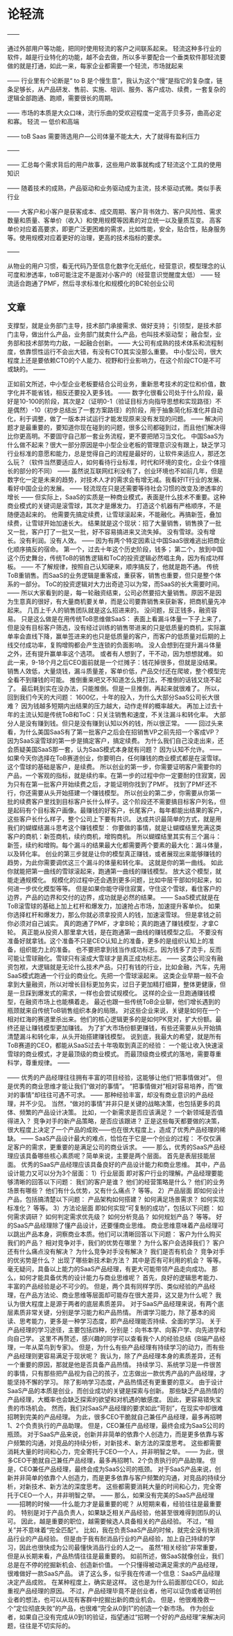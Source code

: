# 论轻流

——

通过外部用户等功能，把同时使用轻流的客户之间联系起来。
轻流这种多行业的软件，越是行业特化的功能，越不会去做，所以多半要配合一个垂类软件那轻流要做的就是打通，如此一来，每家企业都需要一个轻流，市场就起来

——
行业里有个论断是“ to B 是个慢生意”，我认为这个“慢”是指它的复杂度，链条足够长，从产品研发、售前、实施、培训、服务、客户成功、续费，一套复杂的逻辑全部跑通、跑顺，需要很长的周期。

——
市场的本质是大众口味，流行乐曲的受欢迎程度一定高于贝多芬，曲高必定和寡。
轻流 — 低价和高端

——
toB Saas 需要筛选用户—公司体量不能太大，大了就得有盈利压力

——

——
汇总每个需求背后的用户故事，这些用户故事就构成了轻流这个工具的使用知识

——
随着技术的成熟，产品驱动和业务驱动成为主流，技术驱动式微。类似手表行业

——
大客户和小客户是获客成本、成交周期、客户背书效力、客户风险性、需求数量和质量、客单价（收入）和使用规模等因素的对立统一以及量质互变。
高客单价对应着高要求，即更广泛更困难的需求，比如性能，安全，贴合性，贴身服务等。使用规模对应着更好的治理，更高的技术指标的要求。

——

从物业的用户习惯，看无代码乃至信息化数字化无纸化，经营意识，模型理念的认可度和渗透率，toB可能注定不是面对小客户的（经营意识觉醒度太低）
——
轻流适合跑通了PMF，然后寻求标准化和规模化的BC轮创业公司

## 文章

支撑型，就是业务部门主导，技术部门承接需求、做好支持；
引领型，是技术部门主导，做出什么产品，业务部门就卖什么产品，也叫技术驱动型；
融合型，业务部和技术部势均力敌，一起融合创新。
——
大公司有成熟的技术体系和流程制度，依靠惯性运行不会出大错，有没有CTO其实没那么重要。
中小型公司，很大程度上还是要依赖CTO的个人能力、视野和行业影响力，在这个阶段CTO是不可或缺的。
——

正如前文所述，中小型企业老板要结合公司业务，重新思考技术的定位和价值，数字化并不能省钱，相反还要投入更多钱。
——
数字化很看公司处于什么阶段，最好是10-100的阶段，其次是2（证明0-1（验证目标方向指导思想和实现路径）不是偶然）-10（初步总结出了一套方案路径）的阶段，用于抽象简化标准化并自动化，利于调整，做了一版本并试运行才能发现原来没有发现的问题。
——
解决问题才是最重要的，要知道你现在碰到的问题，很多公司都碰到过，而且他们解决得比你更高明。不要固守自己那一套业务流程，更不要把陋习当文化。
中国SaaS为什么做不起来？很大一部分原因是中小型企业老板的管理意识没有跟上，缺乏学习行业标准的意愿和能力，总是觉得自己的流程是最好的，让软件来适应人，那还怎么玩？（软件当然要适应人，如何看待行业标准，时代和环境的变化，企业个体擅长的部分的不同）
——
虽然说互联网红利没有了，创业环境也不如前几年，但是数字化一定是未来的趋势，对技术人才的需求会有增无减。我看好IT行业的发展、看好中国企业的发展。
——
轻流现在只是还需要等待社会习惯的改变及渗透率的增长
——
但实际上，SaaS的实质是一种商业模式，表面是什么技术不重要。这种商业模式的关键词是滚雪球，其次才是爆发力。
打造这个机器有严格顺序，不是随便造起来的。
他需要先搞定续费，让雪球滚起来，不能融化。再搞新签，叠加续费，让雪球开始加速长大。
结果就是这个现状：招了大量销售，销售换了一批又一批，客户打了一批又一批，好不容易搞进来又流失掉。
没有雪球。没有增长。没有利润。没有人效。
——
因为有两个特定因素让中国SaaS很难逃出把商业化顺序搞反的宿命。
第一个，过去十年这个历史阶段，钱多；
第二个，放到中国这个历史舞台，传统ToB的销售逻辑和ToC的投资逻辑必然唱主角，因为有成功样板。
——
不了解规律，按照自己认知硬来，顺序搞反了，他就是跑不通。
传统ToB重销售。而SaaS的业务逻辑是重客成，重获客，销售也重要，但只是整个体系的一部分。
ToC的投资逻辑对大力出奇迹习以为常，而SaaS的长大需要时间。
——
所以大家看到的是，每一轮融资结束，公司必然要招大量销售。原因不是因为生意真的很好，有大量商机要关单，而是公司要靠销售来获新客，把商机量先冲起来。
几百上千人的销售团队就是这么招进来的。
没问题，反正钱多，融资容易。
只是这么做是在用传统ToB思维做SaaS：
表面上看漏斗体量一下子上来了，但是没有目标客户筛选，没有经过训练的销售带进来的只是低质量的商机，实际赢单率会直线下降，赢单签进来的也只是低质量的客户，而客户的低质量对后期的上线交付成功率，复购增购都会产生连锁的负面影响。
没人会想到在提升漏斗体量之外，还有提升赢单率这个选项。
或者有人想到了，干不动，因为想想就难。
如此一来，9-18个月之后CEO面前就是一个烂摊子：钱花掉很多，但就是没结果。
销售人效低，大量烧钱，漏斗质量差，客单价低，产品交付还在爬坡，整个模型完全看不到赚钱的可能。
推倒重来吧又不知道怎么换打法，不推倒的话钱又烧不起了。
最后耗到实在没办法，只能推倒。但是一旦推倒，再起来就很难了。
所以，回到我们今天的大问题：
1600亿，十年的投入，为什么大部分SaaS公司长大很难？
因为钱越多短期内出结果的压力越大，动作走样的概率越大。
再加上过去十年的主流认知是传统ToB和ToC：只关注销售和速度，不关注漏斗和转化率。
大部分人是没有赚到钱。但只是没有赚到认知以外的钱，所以很正常。
——
回过头来看，为什么美国SaaS有了第一批客户之后会在招销售VP之前先招一个客成VP？
因为SaaS滚雪球的第一步是搞定客户，搞定续费。
为什么我们自己没走出来，还会质疑美国SaaS那一套，认为SaaS模式本身就有问题？
因为认知不允许。
——
如果今天你选择在ToB赛道创业，你要明白，任何赚钱的商业模式都是在滚雪球。这个雪球的基础是客户，是续费。
所以创业的第一步，你需要证明客户需要你的产品，一个客观的指标，就是续约率。在第一步的过程中你一定要耐的住寂寞，因为只有在第一批客户开始续费之后，才能证明你找到了PMF。
找到了PMF还不行，你还需要从头开始搭建一个赚钱模型。
所以创业的第二步，你需要从你第一批的续费客户里找到目标客户长什么样子。这个阶段还不需要搞目标客户列名，但是起码有个目标客户画像。最赚钱的好客户，长尾客户，每年都能出结果的客户，这些客户长什么样子，整个公司上下要有共识。
达成共识最简单的方式，就是用我们的蝴蝶结漏斗思考这个赚钱模型：
你要做的事情，就是让蝴蝶结里充满这类客户的商机：新签商机，续约商机，增购商机。
所以蝴蝶结里其实有三个漏斗：新签，续约和增购。每个漏斗的结果最大化都需要两个要素的最大化：漏斗体量，以及转化率。
创业的第三步就是让你的模型真正赚钱，或者展现出来能够赚钱的趋势，为此你需要调优这三个漏斗的体量和转化率。
这就是你的第一曲线。
如此你就能把第一曲线的雪球滚起来，跑通第一曲线的赚钱模型。
放大这个模型，就能走通规模化。
规模化的过程中还会遇到更多问题，比如中层干部如何起来，如何进一步优化模型等等。
但是如果你能守得住寂寞，守住这个雪球，看住客户的边界，产品的边界和交付的边界，成功就是必然的结果。
——
SaaS模式就是在ToB滚雪球的基础上加上杠杆和爆发力，加速抢占市场，加速提升客单价。
如果你选择杠杆和爆发力，那么你就必须拿投资人的钱，加速滚雪球。
但是拿钱之前你必须对自己诚实。
真的跑通了PMF，才拿B轮；真的跑通了赚钱模型，才拿C轮。
真正能从投资人那里拿大钱，是在跑通第一曲线的赚钱模型之后。
不要没有准备好就拿钱。这个准备不只是CEO认知上的准备，更多的是组织认知上的准备，组织能力上的准备。
也不要把拿到钱当作成功标志。因为钱多了烫手，反而可能让雪球融化。雪球只有滚成大雪球才是真正成功标志。
——
这类公司没有融资包袱，大逻辑就是无论什么技术产品，只打有钱的行业，比如金融，汽车，先用SaaS模式跑通一个行业的商业化。先把一个雪球滚起来。
这类企业早期一般不会拿到大量融资，所以对增长目标更加务实，过日子更加精打细算，整体更健康，但是一旦踩到爆发式的需求，一样也会尝试规模化。
这样的企业一旦跑通赚钱模型，在融资市场上也能横着走。
最近也跟一些传统ToB企业聊，他们增长遇到的瓶颈就来自传统ToB销售组织本身的局限。
对这些企业来说，关键是如何在一个相对红海的赛道里杀出来。他们的核心逻辑更多的是如何PK竞对，扩大份额。最终还是让赚钱模型更加赚钱。
为了扩大市场份额更赚钱，有些还需要从头开始搞清楚漏斗和转化率，从头开始搭建赚钱模型。
说到底，我最大的希望，就是所有ToB赛道的CEO，都能从SaaS过去十年吸取到真正的经验：
一个能让收入快速滚雪球的商业模式，才是最顶级的商业模式。
而最顶级商业模式的落地，需要尊重科学，尊重规律。
——

——
优秀的产品经理往往拥有丰富的项目经验，这能够让他们“把事情做对”。
但是优秀的商业思维才能让我们“做对的事情”。
“把事情做对”相对容易培养，而“做对的事情”却往往可遇不可求。
——
那种经验丰富，却没有商业意识的产品经理，并不少见。
当然，“做对的事情”并非只是关键的战略决策，也包括更多的具体、频繁的产品设计决策。
比如，一个新需求是否应该满足？
一个新领域是否值得进入？
竞争对手的新产品策略，是否应该跟进？
正是这些每天都要做的决策，很大程度上决定了一个产品的成败——也在很大程度上，造成了优秀产品经理的稀缺。
——
SaaS产品设计最大的难点，恰恰在于它是一个创业的过程：
不仅仅满足客户的需求，更重要的是满足公司的商业诉求。
——
那么，优秀的SaaS产品经理应该具备哪些核心素质呢？简单来说，主要是两个层面。
首先是表层技能层面。
优秀的SaaS产品经理应该具备良好的产品设计能力和商业思维。
其中，产品设计能力又可以分为3个层面：
1）行业层面
即对客户行业的理解。产品经理要能够清晰的回答以下问题：
我们的客户是谁？
他们的经营策略是什么？
他们的业务场景有哪些？
他们有什么优势，又有什么痛点？
等等。
2）产品层面
即如何设计产品，包括搞清楚以下问题：
产品架构如何搭建？
如何满足场景需求？
如何实现标准化？
等等。
3）方法论层面
即如何实现“可复制的成功”，包括以下问题：
如何需求调研？
如何判定需求优先级？
如何分析竞品？
如何规划产品？
等等。
好的SaaS产品经理除了懂产品设计，还要懂商业思维。
商业思维意味着产品经理可以跳出产品本身，洞察商业本质。他们可以清晰回答以下问题：
客户为什么购买我们的产品？
相对竞争对手，我们的优势在哪里？
为什么客户会选择我们？
客户还有什么痛点没有解决？
为什么竞争对手没有解决？
我们是否有机会？
竞争对手的优劣势是什么？
出现了哪些新技术新方法？
其中是否有可利用的机会？
等等。
毫无疑问，具备以上能力的SaaS产品经理，有更大可能带领产品走向成功。
那么，如何才能具备优秀的设计能力与商业思维呢？
首先，良好的逻辑思考能力、丰富的产品经验是必不可少的。
但是，两个具有同样学历、类似经验的产品经理，在产品方法论、商业思维等层面却可能存在很大差异，这又是为什么呢？
我认为很大程度上是源于两者的底层素质差异。
对于SaaS产品经理来说，有两个底层素质非常关键，分别是学习能力和产品热情。
所谓学习能力，除了基本的阅读、思考能力，更多是一种学习态度，即产品经理能否持续、全面的学习。
关于产品经理的学习途径，主要包括四种，分别是：向书本学、向客户学、向先进学和向自己学。
这里不再赘述，感兴趣的同学可以查看我个人的经验总结《B端产品经理，一年从菜鸟到专家》。
但是，为什么有些产品经理有持续学习的动力，而有些产品经理则更容易满足于现状呢？
我认为，除了产品经理本身的素质差异，还有一个重要的原因，那就是他是否具备产品热情。
持续学习、系统学习是一件很苦的事情，只有那些把产品视为自己的孩子，立志做出一款优秀产品的产品经理，才能坚持不懈的学习。
除了影响学习态度，产品热情还有更重要的意义。
由于设计SaaS产品的本质是创业，而创业成功的关键是探索与创新。
那些缺乏产品热情的产品经理，大概率也会缺乏探索的欲望和对机遇的敏感度。
因此，更容易错失宝贵的市场机会。
然而，我们对SaaS产品经理的要求如此“苛刻”，在现实中却很难招聘到完美的产品经理。
为此，很多CEO干脆就自己兼任产品经理，最多再招聘1、2个负责执行的产品助理。
但是，CEO兼任产品经理，最终会成为SaaS公司的瓶颈。
对于SaaS产品来说，创新并非简单的依靠个人创造力，而是更多依靠与客户频繁的沟通，对竞品的持续分析，对新技术、新方法的深度思考。
这些都需要消耗大量的时间和心力，完全寄托于CEO一个人，并非明智之举。
——
为此，很多CEO干脆就自己兼任产品经理，最多再招聘1、2个负责执行的产品助理。
但是，CEO兼任产品经理，最终会成为SaaS公司的瓶颈。
对于SaaS产品来说，创新并非简单的依靠个人创造力，而是更多依靠与客户频繁的沟通，对竞品的持续分析，对新技术、新方法的深度思考。
这些都需要消耗大量的时间和心力，完全寄托于CEO一个人，并非明智之举。
——
那么，如果没有完美的SaaS产品经理——招聘的时候——什么能力才是最重要的呢？
从短期来看，经验往往是最重要的。
特别是对于产品负责人，如果缺乏相关产品经验，他甚至很难得到团队的认可。
因此，越是重要的职位，越需要候选人具备相关的产品经验。
不过，“相关”并不意味着“完全匹配”。
比如，我在负责SaaS产品的时候，就完全没有快消品行业的产品经验。
但是由于我有耐消品行业的产品经验，加上自己持续的学习，因此也很快成为公司最懂快消品行业的人之一。
虽然“相关经验”非常重要，但是从长期来看，产品热情往往是最重要的。
如前所述，做SaaS就像创业，我们总是在不停的挖掘新机会、创造新价值。
一个只懂得被动满足需求的产品经理，很难做好一款SaaS产品。
讲了这么多，似乎我在传递一个信息：SaaS产品经理决定产品成败。
在某种程度上，确实是这样。
这也是为什么前面那位CEO，如此重视产品经理的原因。
不过，产品经理毕竟不是创业者，他可以证伪或者证明创业者的想法，也可以从现有客群中挖掘出新的商业机会。
但是，他很难挽救一个“定位彻底失败”的产品，也很难“完全从0到1”的创造一个新市场。
作为创业者，如果自己没有完成从0到1的验证，指望通过“招聘一个好的产品经理”来解决问题，往往是不切实际的。
